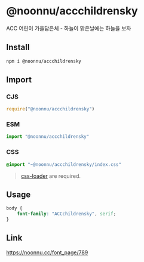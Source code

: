 # @noonnu/accchildrensky
ACC 어린이 가을담은체 - 하늘이 맑은날에는 하늘을 보자

## Install
```sh
npm i @noonnu/accchildrensky
```
## Import
### CJS
```js
require("@noonnu/accchildrensky")
```
### ESM
```js
import "@noonnu/accchildrensky"
```
### CSS 
```css
@import "~@noonnu/accchildrensky/index.css"
```
> [css-loader](https://github.com/webpack-contrib/css-loader) are required.

## Usage
```css
body {
    font-family: "ACCchildrensky", serif;
}
```

## Link
https://noonnu.cc/font_page/789